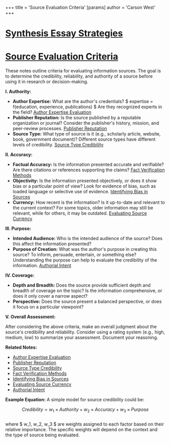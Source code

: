 +++
 title = 'Source Evaluation Criteria'
[params]
	author = 'Carson West'
+++
# [Synthesis Essay Strategies](./../synthesis-essay-strategies/)
# [Source Evaluation Criteria](./../source-evaluation-criteria/)

These notes outline criteria for evaluating information sources.  The goal is to determine the credibility, reliability, and authority of a source before using it in research or decision-making.

**I. Authority:**

* **Author Expertise:**  What are the author's credentials?   $ expertise = f(education, experience, publications) $   Are they recognized experts in the field? [Author Expertise Evaluation](./../author-expertise-evaluation/)
* **Publisher Reputation:** Is the source published by a reputable organization or journal?  Consider the publisher's history, mission, and peer-review processes. [Publisher Reputation](./../publisher-reputation/)
* **Source Type:** What type of source is it (e.g., scholarly article, website, book, government document)? Different source types have different levels of credibility. [Source Type Credibility](./../source-type-credibility/)


**II. Accuracy:**

* **Factual Accuracy:**  Is the information presented accurate and verifiable?  Are there citations or references supporting the claims? [Fact Verification Methods](./../fact-verification-methods/)
* **Objectivity:** Is the information presented objectively, or does it show bias or a particular point of view?  Look for evidence of bias, such as loaded language or selective use of evidence. [Identifying Bias in Sources](./../identifying-bias-in-sources/)
* **Currency:** How recent is the information?  Is it up-to-date and relevant to the current context?  For some topics, older information may still be relevant, while for others, it may be outdated. [Evaluating Source Currency](./../evaluating-source-currency/)


**III. Purpose:**

* **Intended Audience:** Who is the intended audience of the source?  Does this affect the information presented?
* **Purpose of Creation:** What was the author's purpose in creating this source? To inform, persuade, entertain, or something else?  Understanding the purpose can help to evaluate the credibility of the information. [Authorial Intent](./../authorial-intent/)


**IV. Coverage:**

* **Depth and Breadth:** Does the source provide sufficient depth and breadth of coverage on the topic?  Is the information comprehensive, or does it only cover a narrow aspect?
* **Perspective:** Does the source present a balanced perspective, or does it focus on a particular viewpoint?

**V.  Overall Assessment:**

After considering the above criteria, make an overall judgment about the source's credibility and reliability.  Consider using a rating system (e.g., high, medium, low) to summarize your assessment.  Document your reasoning.


**Related Notes:**

* [Author Expertise Evaluation](./../author-expertise-evaluation/)
* [Publisher Reputation](./../publisher-reputation/)
* [Source Type Credibility](./../source-type-credibility/)
* [Fact Verification Methods](./../fact-verification-methods/)
* [Identifying Bias in Sources](./../identifying-bias-in-sources/)
* [Evaluating Source Currency](./../evaluating-source-currency/)
* [Authorial Intent](./../authorial-intent/)


**Example Equation:**  A simple model for source credibility could be:

 $$ Credibility = w_1 \times Authority + w_2 \times Accuracy + w_3 \times Purpose $$  
where  $ w_1, w_2, w_3 $  are weights assigned to each factor based on their relative importance.  The specific weights will depend on the context and the type of source being evaluated.
